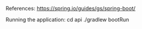 References:
https://spring.io/guides/gs/spring-boot/


Running the application:
cd api
./gradlew bootRun

